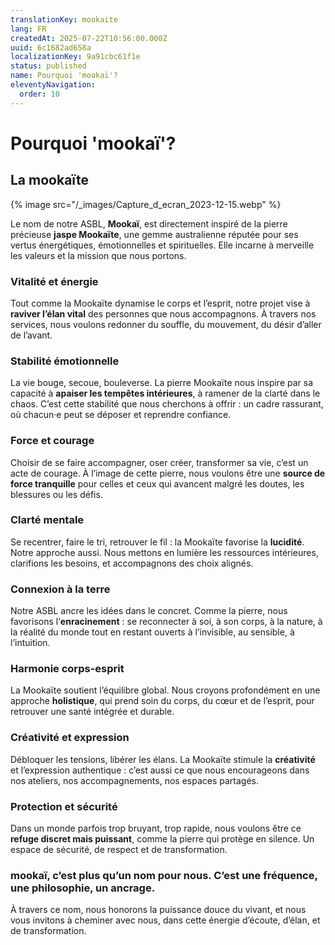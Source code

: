 ```yaml
---
translationKey: mookaite
lang: FR
createdAt: 2025-07-22T10:56:00.000Z
uuid: 6c1682ad658a
localizationKey: 9a91cbc61f1e
status: published
name: Pourquoi 'mookaï'?
eleventyNavigation:
  order: 10
---
```

# Pourquoi 'mookaï'?

## La mookaïte

{% image src="/_images/Capture_d_ecran_2023-12-15.webp" %}

Le nom de notre ASBL, **Mookaï**, est directement inspiré de la pierre précieuse **jaspe Mookaïte**, une gemme australienne réputée pour ses vertus énergétiques, émotionnelles et spirituelles. Elle incarne à merveille les valeurs et la mission que nous portons.

### Vitalité et énergie

Tout comme la Mookaïte dynamise le corps et l’esprit, notre projet vise à **raviver l’élan vital** des personnes que nous accompagnons. À travers nos services, nous voulons redonner du souffle, du mouvement, du désir d’aller de l’avant.

### Stabilité émotionnelle

La vie bouge, secoue, bouleverse. La pierre Mookaïte nous inspire par sa capacité à **apaiser les tempêtes intérieures**, à ramener de la clarté dans le chaos. C’est cette stabilité que nous cherchons à offrir : un cadre rassurant, où chacun·e peut se déposer et reprendre confiance.

### Force et courage

Choisir de se faire accompagner, oser créer, transformer sa vie, c’est un acte de courage. À l’image de cette pierre, nous voulons être une **source de force tranquille** pour celles et ceux qui avancent malgré les doutes, les blessures ou les défis.

### Clarté mentale

Se recentrer, faire le tri, retrouver le fil : la Mookaïte favorise la **lucidité**. Notre approche aussi. Nous mettons en lumière les ressources intérieures, clarifions les besoins, et accompagnons des choix alignés.

### Connexion à la terre

Notre ASBL ancre les idées dans le concret. Comme la pierre, nous favorisons l’**enracinement** : se reconnecter à soi, à son corps, à la nature, à la réalité du monde tout en restant ouverts à l’invisible, au sensible, à l’intuition.

### Harmonie corps-esprit

La Mookaïte soutient l’équilibre global. Nous croyons profondément en une approche **holistique**, qui prend soin du corps, du cœur et de l’esprit, pour retrouver une santé intégrée et durable.

### Créativité et expression

Débloquer les tensions, libérer les élans. La Mookaïte stimule la **créativité** et l’expression authentique : c’est aussi ce que nous encourageons dans nos ateliers, nos accompagnements, nos espaces partagés.

### Protection et sécurité

Dans un monde parfois trop bruyant, trop rapide, nous voulons être ce **refuge discret mais puissant**, comme la pierre qui protège en silence. Un espace de sécurité, de respect et de transformation.

### mookaï, c’est plus qu’un nom pour nous. C’est une **fréquence**, une **philosophie**, un **ancrage**.

À travers ce nom, nous honorons la puissance douce du vivant, et nous vous invitons à cheminer avec nous, dans cette énergie d’écoute, d’élan, et de transformation.
